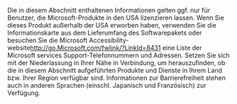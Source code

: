 <Token xmlns:xlink="http://www.w3.org/1999/xlink">Die in diesem Abschnitt enthaltenen Informationen gelten ggf. nur für Benutzer, die Microsoft-Produkte in den USA lizenzieren lassen. Wenn Sie dieses Produkt außerhalb der USA erworben haben, verwenden Sie die Informationskarte aus dem Lieferumfang des Softwarepakets oder besuchen Sie die <externalLink xmlns="http://ddue.schemas.microsoft.com/authoring/2003/5"><linkText>Microsoft Accessibility-website</linkText><linkUri>http://go.Microsoft.com/fwlink/?LinkId=8431</linkUri></externalLink> eine Liste der Microsoft services Support-Telefonnummern und Adressen. Setzen Sie sich mit der Niederlassung in Ihrer Nähe in Verbindung, um herauszufinden, ob die in diesem Abschnitt aufgeführten Produkte und Dienste in Ihrem Land bzw. Ihrer Region verfügbar sind. Informationen zur Barrierefreiheit stehen auch in anderen Sprachen (einschl. Japanisch und Französisch) zur Verfügung.</Token>

<!--HONumber=Mar16_HO1-->



